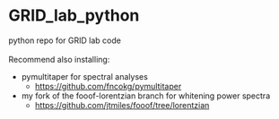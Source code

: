 # GRID_lab_python
python repo for GRID lab code <br>
<br>
Recommend also installing:
  - pymultitaper for spectral analyses
    - https://github.com/fncokg/pymultitaper
  - my fork of the fooof-lorentzian branch for whitening power spectra 
    - https://github.com/jtmiles/fooof/tree/lorentzian
